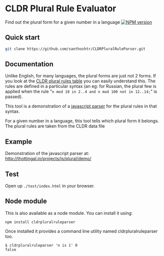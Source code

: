CLDR Plural Rule Evaluator
==========================
Find out the plural form for a given number in a language
[![NPM version](https://badge.fury.io/js/cldrpluralruleparser.svg)](https://www.npmjs.org/package/cldrpluralruleparser)

Quick start
----------

```bash
git clone https://github.com/santhoshtr/CLDRPluralRuleParser.git
```

Documentation
----------

Unlike English, for many languages, the plural forms are just not 2 forms.
If you look at the <a href="http://unicode.org/repos/cldr-tmp/trunk/diff/supplemental/language_plural_rules.html#pl">CLDR plural rules table</a>
you can easily understand this. The rules are defined in a particular syntax
(an eg: for Russian, the plural few is applied when the rule
"`n mod 10 in 2..4 and n mod 100 not in 12..14;`" is passed).

This tool is a demonstration of a [javascript parser](./src/CLDRPluralRuleParser.js)
for the plural rules in that syntax.

For a given number in a language, this tool tells which plural form it belongs.
The plural rules are taken from the CLDR  data file

Example
--------
Demonstration of the javascript parser at:
http://thottingal.in/projects/js/plural/demo/

Test
----
Open up `./test/index.html` in your browser.

Node module
-----------
This is also available as a node module. You can install it using:

`npm install cldrpluralruleparser`

Once installed it provides a command line utility named cldrpluralruleparser too.
```
$ cldrpluralruleparser 'n is 1' 0
false
```


